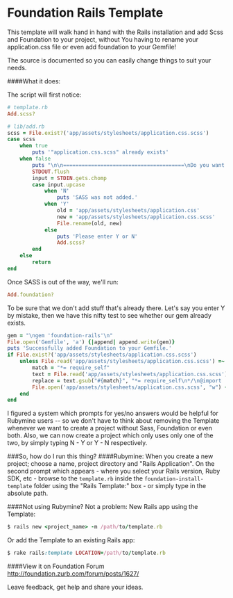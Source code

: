 Foundation Rails Template
=========================

This template will walk hand in hand with the Rails installation and add Scss and Foundation to your project, without You having to rename your application.css file or even add foundation to your Gemfile!

The source is documented so you can easily change things to suit your needs.

####What it does:

The script will first notice:
``` ruby
# template.rb
Add.scss?
```

``` ruby
# lib/add.rb
scss = File.exist?('app/assets/stylesheets/application.css.scss')
case scss
	when true
		puts '"application.css.scss" already exists'
	when false
		puts "\n\n=======================================\nDo you want to enable SASS?\n=================(Y/N)================="
		STDOUT.flush
		input = STDIN.gets.chomp
		case input.upcase
			when 'N'
				puts 'SASS was not added.'
			when 'Y'
				old = 'app/assets/stylesheets/application.css'
				new = 'app/assets/stylesheets/application.css.scss'
				File.rename(old, new)
			else
				puts 'Please enter Y or N'
				Add.scss?
		end
	else
		return
end
```

Once SASS is out of the way, we'll run:
``` ruby
Add.foundation?
```

To be sure that we don't add stuff that's already there.
Let's say you enter Y by mistake, then we have this nifty test to see whether our gem already exists.
``` ruby
gem = "\ngem 'foundation-rails'\n"
File.open('Gemfile', 'a') {|append| append.write(gem)}
puts 'Successfully added Foundation to your Gemfile.'
if File.exist?('app/assets/stylesheets/application.css.scss')
	unless File.read('app/assets/stylesheets/application.css.scss') =~ /@import 'foundation_and_overrides';/
		match = "*= require_self"
		text = File.read('app/assets/stylesheets/application.css.scss')
		replace = text.gsub("#{match}", "*= require_self\n*/\n@import 'foundation_and_overrides';\n/*")
		File.open('app/assets/stylesheets/application.css.scss', "w") { |file| file << replace }
	end
end
```

I figured a system which prompts for yes/no answers would be helpful for Rubymine users -- so we don't have to think about removing the Template whenever we want to create a project without Sass, Foundation or even both.
Also, we can now create a project which only uses only one of the two, by simply typing N - Y or Y - N respectively.


###So, how do I run this thing?
####Rubymine:
When you create a new project; choose a name, project directory and "Rails Application".
On the second prompt which appears - where you select your Rails version, Ruby SDK, etc - browse to the `template.rb` inside the `foundation-install-template` folder using the "Rails Template:" box - or simply type in the absolute path.


####Not using Rubymine? Not a problem:
New Rails app using the Template:
``` ruby
$ rails new <project_name> -m /path/to/template.rb
```

Or add the Template to an existing Rails app:
``` ruby
$ rake rails:template LOCATION=/path/to/template.rb
```



####View it on Foundation Forum
http://foundation.zurb.com/forum/posts/1627/

Leave feedback, get help and share your ideas.

